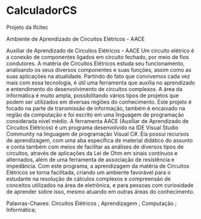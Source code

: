 # CalculadorCS
Projeto da Ifcitec

Ambiente de Aprendizado de Circuitos Elétricos - AACE

Auxiliar de Aprendizado de Circuitos Elétricos – AACE Um circuito elétrico é a conexão de componentes ligados em circuito fechado, por meio de fios condutores. A matéria de Circuitos Elétricos estuda seu funcionamento, analisando os seus diversos componentes e suas funções, assim como as suas aplicações na atualidade. Partindo do fato que convivemos cada vez mais com essa tecnologia, é útil uma ferramenta que auxilia no aprendizado e entendimento do desenvolvimento de circuitos complexos. A área da informática é muito ampla, possibilitando vários tipos de projetos que podem ser utilizados em diversas regiões do conhecimento. Este projeto é focado na parte de transmissão de informação, também é encaixado na região da computação e foi escrito em uma linguagem de programação considerada nível médio. A ferramenta AACE (Auxiliar de Aprendizado de Circuitos Elétricos) é um programa desenvolvido na IDE Visual Studio Community na linguagem de programação Visual C#. Ela possui recursos de aprendizagem, com uma aba específica de material didático do assunto e conta também com meios de facilitar as análises de diversos tipos de circuitos, através de aplicações da Lei de Ohm em sinais contínuos e alternados, além de uma ferramenta de associação de resistência e impedância. Com este programa, a aprendizagem da matéria de Circuitos Elétricos se torna facilitada, criando um ambiente favorável para o estudante na resolução de cálculos complexos e compreensão de conceitos utilizados na área de eletrônica, e para pessoas com curiosidade de aprender sobre isso, mesmo atuando em outras áreas do conhecimento.

Palavras-Chaves: Circuitos Elétricos ; Aprendizagem ; Computação ; Informática;
